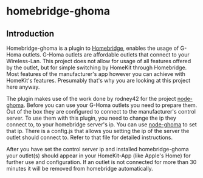 # homebridge-ghoma

Introduction
------------

Homebridge-ghoma is a plugin to [Homebridge][], enables the usage of G-Homa outlets. G-Homa outlets are affordable outlets that connect to your Wireless-Lan. This project does not allow for usage of all features offered by the outlet, but for simple switching by HomeKit through Homebridge. Most features of the manufacturer's app however you can achieve with HomeKit's features. Presumably that's why you are looking at this project here anyway.

  [homebridge]: https://github.com/nfarina/homebridge
  
The plugin makes use of the work done by rodney42 for the project [node-ghoma][]. Before you can use your G-Homa outlets you need to prepare them. Out of the box they are configured to connect to the manufacturer's control server. To use them with this plugin, you need to change the ip they connect to, to your homebridge server's ip. You can use [node-ghoma][] to set that ip. There is a config.js that allows you setting the ip of the server the outlet should connect to. Refer to that file for detailed instructions.

  [node-ghoma]: https://github.com/rodney42/node-ghoma
  
After you have set the control server ip and installed homebridge-ghoma your outlet(s) should appear in your HomeKit-App (like Apple's Home) for further use and configuration. If an outlet is not connected for more than 30 minutes it will be removed from homebridge automatically.
